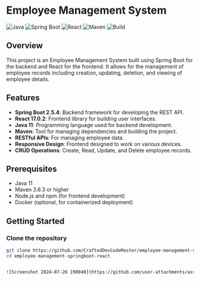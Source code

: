 # Employee Management System

![Java](https://img.shields.io/badge/Java-11-blue)
![Spring Boot](https://img.shields.io/badge/Spring%20Boot-2.5.4-brightgreen)
![React](https://img.shields.io/badge/React-17.0.2-blue)
![Maven](https://img.shields.io/badge/Maven-3.6.3-blue)
![Build](https://img.shields.io/badge/Build-Passing-brightgreen)

## Overview

This project is an Employee Management System built using Spring Boot for the backend and React for the frontend. It allows for the management of employee records including creation, updating, deletion, and viewing of employee details.

## Features

- **Spring Boot 2.5.4**: Backend framework for developing the REST API.
- **React 17.0.2**: Frontend library for building user interfaces.
- **Java 11**: Programming language used for backend development.
- **Maven**: Tool for managing dependencies and building the project.
- **RESTful APIs**: For managing employee data.
- **Responsive Design**: Frontend designed to work on various devices.
- **CRUD Operations**: Create, Read, Update, and Delete employee records.

## Prerequisites

- Java 11
- Maven 3.6.3 or higher
- Node.js and npm (for frontend development)
- Docker (optional, for containerized deployment)

## Getting Started

### Clone the repository

```bash
git clone https://github.com/CraftedDevCodeMaster/employee-management-springboot-react.git
cd employee-management-springboot-react


![Screenshot 2024-07-26 190040](https://github.com/user-attachments/assets/918bd7aa-6e1d-4893-98e8-58da0ef90cd3)



